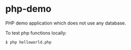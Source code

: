 # php-demo

PHP demo application which does not use any database.

To test php functions locally:
```
$ php helloworld.php
```
